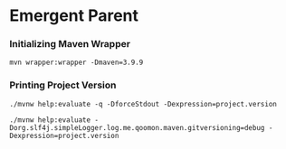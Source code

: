 # Emergent Parent

### Initializing Maven Wrapper

```shell
mvn wrapper:wrapper -Dmaven=3.9.9
```

### Printing Project Version

```shell
./mvnw help:evaluate -q -DforceStdout -Dexpression=project.version
```

```shell
./mvnw help:evaluate -Dorg.slf4j.simpleLogger.log.me.qoomon.maven.gitversioning=debug -Dexpression=project.version 
```
